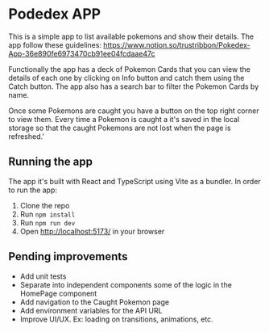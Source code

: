 # Podedex APP

This is a simple app to list available pokemons and show their details. The app follow these guidelines: <https://www.notion.so/trustribbon/Pokedex-App-36e890fe6973470cb91ee04fcdaae47c>

Functionally the app has a deck of Pokemon Cards that you can view the details of each one by
clicking on Info button and catch them using the Catch button. The app also has a search bar to
filter the Pokemon Cards by name.

Once some Pokemons are caught you have a button on the top right corner to view them. Every time a Pokemon is caught a it's saved in the local storage so that the caught Pokemons are not lost when the page is refreshed.'

## Running the app

The app it's built with React and TypeScript using Vite as a bundler. In order to run the app:

1. Clone the repo
2. Run `npm install`
3. Run `npm run dev`
4. Open <http://localhost:5173/> in your browser

## Pending improvements

- Add unit tests
- Separate into independent components some of the logic in the HomePage component
- Add navigation to the Caught Pokemon page
- Add environment variables for the API URL
- Improve UI/UX. Ex: loading on transitions, animations, etc.